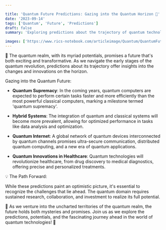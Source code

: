 ```yaml
---

title: 'Quantum Future Predictions: Gazing into the Quantum Horizon 🔮'
date: '2023-09-14'
tags: ['Quantum', 'Future', 'Predictions']
draft: false
summary: 'Exploring predictions about the trajectory of quantum technologies and envisioning the transformative quantum future!'

images: ['https://www.rics-notebook.com/articleimage/Quantum/QuantumFuturePredictions.webp']
---
```


🔮 The quantum realm, with its myriad potentials, promises a future that's both exciting and transformative. As we navigate the early stages of the quantum revolution, predictions about its trajectory offer insights into the changes and innovations on the horizon.

Gazing into the Quantum Future:

- **Quantum Supremacy**: In the coming years, quantum computers are expected to perform certain tasks faster and more efficiently than the most powerful classical computers, marking a milestone termed 'quantum supremacy'.

- **Hybrid Systems**: The integration of quantum and classical systems will become more prevalent, allowing for optimized performance in tasks like data analysis and optimization.

- **Quantum Internet**: A global network of quantum devices interconnected by quantum channels promises ultra-secure communication, distributed quantum computing, and a new era of quantum applications.

- **Quantum Innovations in Healthcare**: Quantum technologies will revolutionize healthcare, from drug discovery to medical diagnostics, offering precise and personalized treatments.

💡 The Path Forward:

While these predictions paint an optimistic picture, it's essential to recognize the challenges that lie ahead. The quantum domain requires sustained research, collaboration, and investment to realize its full potential.

🚀 As we venture into the uncharted territories of the quantum realm, the future holds both mysteries and promises. Join us as we explore the predictions, potentials, and the fascinating journey ahead in the world of quantum technologies! 🔮

